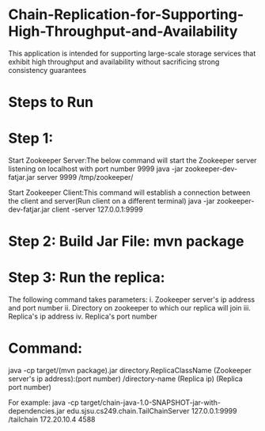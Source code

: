 # Chain-Replication-for-Supporting-High-Throughput-and-Availability
This application is intended for supporting large-scale storage services that exhibit high throughput and availability without sacrificing strong consistency guarantees

# Steps to Run
# Step 1: 
Start Zookeeper Server:The below command will start the Zookeeper server listening on localhost with port number 9999
java -jar zookeeper-dev-fatjar.jar server 9999 /tmp/zookeeper/

Start Zookeeper Client:This command will establish a connection between the client and server(Run client on a different terminal)
java -jar zookeeper-dev-fatjar.jar client -server 127.0.0.1:9999


# Step 2: Build Jar File: mvn package


# Step 3: Run the replica:
The following command takes parameters:
i. Zookeeper server's ip address and port number
ii. Directory on zookeeper to which our replica will join
iii. Replica's ip address
iv. Replica's port number

# Command:
java -cp    target/(mvn package).jar    directory.ReplicaClassName    (Zookeeper server's ip address):(port number)   /directory-name   (Replica ip)    (Replica port number)  

For example:
java -cp    target/chain-java-1.0-SNAPSHOT-jar-with-dependencies.jar    edu.sjsu.cs249.chain.TailChainServer    127.0.0.1:9999  /tailchain    172.20.10.4 4588
